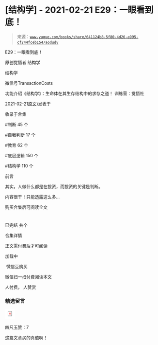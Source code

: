 # [结构学] - 2021-02-21 E29：一眼看到底！

> 来源：[`www.yuque.com/books/share/641124b8-5f80-4d26-a995-cf244fceb154/aodudv`](https://www.yuque.com/books/share/641124b8-5f80-4d26-a995-cf244fceb154/aodudv)



E29：一眼看到底！ 

原创觉悟者 结构学 

结构学 

微信号TransactionCosts 

功能介绍《结构学》：生命体在其生存结构中的求存之道！ 训练营：觉悟社 

2021-02-21[原文](https://mp.weixin.qq.com/s?__biz=MzIzMDYwOTM0Mg==&mid=2247485301&idx=1&sn=dc6dd50c5d742ea51ce9e394de25351a&chksm=e8b19fa4dfc616b26734c3619c6fa664474fa478d2764c3370dde41d19f6035edc05f9f191e8#rd))发表于 

收录于合集 

#判断 45 个 

#自我判断 17 个 

#教育 62 个 

#底层逻辑 150 个 

#结构学 110 个 

前言 

其实，人做什么都是在投资，而投资的关键是判断。 

内容很干！只能透露这么多… 

购买合集后可阅读全文 

# 

已完结 共个 

合集详情 

正文需付费后才可阅读 

加载中 

 微信豆购买 

微信扫一扫付费阅读本文 

人付费， 人赞赏 

### 精选留言 

![](img/d989e8df94abb1a8e0b74a6d76eb594c.png)  

四尺玉赞：7 

这篇文章买的真值啊！
